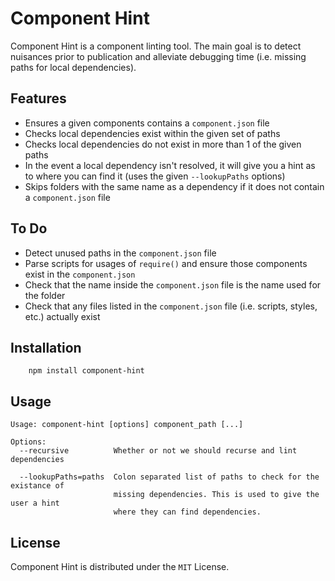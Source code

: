 Component Hint
==============
Component Hint is a component linting tool. The main goal is to detect nuisances prior to
publication and alleviate debugging time (i.e. missing paths for local dependencies).

Features
--------
* Ensures a given components contains a `component.json` file
* Checks local dependencies exist within the given set of paths
* Checks local dependencies do not exist in more than 1 of the given paths
* In the event a local dependency isn't resolved, it will give you a hint as to where you can find
  it (uses the given `--lookupPaths` options)
* Skips folders with the same name as a dependency if it does not contain a `component.json` file

To Do
-----
* Detect unused paths in the `component.json` file
* Parse scripts for usages of `require()` and ensure those components exist in the `component.json`
* Check that the name inside the `component.json` file is the name used for the folder
* Check that any files listed in the `component.json` file (i.e. scripts, styles, etc.) actually exist

Installation
------------
```
	npm install component-hint
```

Usage
-----
```
Usage: component-hint [options] component_path [...]

Options:
  --recursive          Whether or not we should recurse and lint dependencies

  --lookupPaths=paths  Colon separated list of paths to check for the existance of
                       missing dependencies. This is used to give the user a hint
                       where they can find dependencies.
```

License
-------
Component Hint is distributed under the `MIT` License.